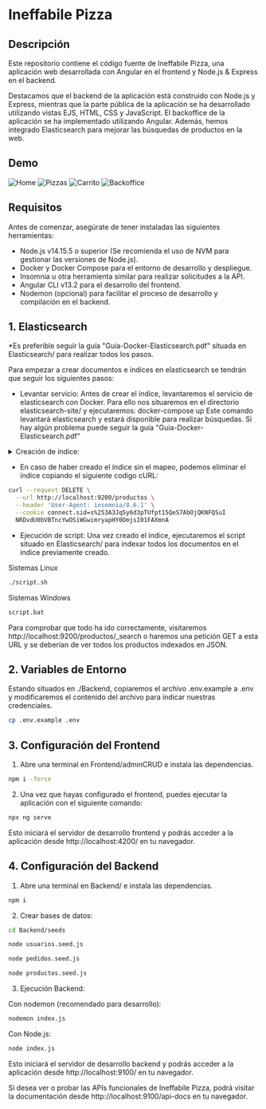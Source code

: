 # Ineffabile Pizza

## Descripción
Este repositorio contiene el código fuente de Ineffabile Pizza, una aplicación web desarrollada con Angular en el frontend y Node.js & Express en el backend.

Destacamos que el backend de la aplicación está construido con Node.js y Express, mientras que la parte pública de la aplicación se ha desarrollado utilizando vistas EJS, HTML, CSS y JavaScript. El backoffice de la aplicación se ha implementado utilizando Angular. Además, hemos integrado Elasticsearch para mejorar las búsquedas de productos en la web.

## Demo
![Home](https://i.imgur.com/rV2JYTc.png)
![Pizzas](https://i.imgur.com/7ymOPwX.png)
![Carrito](https://i.imgur.com/RuGXDG7.png)
![Backoffice](https://i.imgur.com/XiayJ8t.png)

## Requisitos
Antes de comenzar, asegúrate de tener instaladas las siguientes herramientas:

- Node.js v14.15.5 o superior (Se recomienda el uso de NVM para gestionar las versiones de Node.js).
- Docker y Docker Compose para el entorno de desarrollo y despliegue.
- Insomnia u otra herramienta similar para realizar solicitudes a la API.
- Angular CLI v13.2 para el desarrollo del frontend.
- Nodemon (opcional) para facilitar el proceso de desarrollo y compilación en el backend.

## 1. Elasticsearch
*Es preferible seguir la guía "Guia-Docker-Elasticsearch.pdf" situada en Elasticsearch/ para realizar todos los pasos.

Para empezar a crear documentos e índices en elasticsearch se tendrán que seguir los siguientes pasos:

- Levantar servicio: 
Antes de crear el índice, levantaremos el servicio de elasticsearch con Docker. Para ello nos situaremos en el directorio elasticsearch-site/ y ejecutaremos: docker-compose up
Este comando levantará elasticsearch y estará disponible para realizar búsquedas. Si hay algún problema puede seguir la guía "Guia-Docker-Elasticsearch.pdf"

<details>
- <summary> Creación de índice: </summary>

Para crear el índice, abriremos nuestra aplicacion para solicitudes API y se copiará todo el contenido de mapping.txt en el JSON del body de la petición y como URL se indicará "http://localhost:9200/productos" en método PUT. Insomnia permite copiar cURLs para agilizar el proceso. También puede copiar directamente el código cURL aqui abajo:
```bash
curl --request PUT \
  --url http://localhost:9200/productos \
  --header 'Content-Type: application/json' \
  --header 'User-Agent: insomnia/8.6.1' \
  --cookie connect.sid=s%253A6wacH8qx2gVMWcfWV2n8hsUlYPZYDFX6.sqi9fTjQcHWR%252Ff3G7QTfX2PvCjVRtgpvotGLSfC7E%252Bk \
  --data '{
  "settings": {
    "analysis": {
      "analyzer": {
        "custom_lowercase_analyzer": {
          "tokenizer": "standard",
          "filter": ["lowercase", "asciifolding"]
        }
      }
    }
  },
  "mappings": {
    "properties": {
      "nombre": {
        "type": "text",
        "analyzer": "custom_lowercase_analyzer"
      },
      "categoria_nombre": {
        "type": "text",
        "analyzer": "custom_lowercase_analyzer"
      },
      "descripcion": {
        "type": "text",
        "index": false
      },
      "precio_pvp": {
        "type": "float",
        "index": false 
      },
      "imagen1": {
        "type": "keyword",
        "index": false
      },
      "imagen2": {
        "type": "keyword",
        "index": false
      },
      "imagen3": {
        "type": "keyword",
        "index": false
      }
    }
  }
}
'
```
</details>

- En caso de haber creado el índice sin el mapeo, podemos eliminar el índice copiando el siguiente codigo cURL:
```bash
curl --request DELETE \
  --url http://localhost:9200/productos \
  --header 'User-Agent: insomnia/8.6.1' \
  --cookie connect.sid=s%253A3Jq5y6d3pTUfpt15QeS7AbOjQKNFQSuI
  NRDvdU0bVBTncYwOSiWGwimryapHY0OmjsI01FAXmnA
```

- Ejecución de script: 
Una vez creado el índice, ejecutaremos el script situado en Elasticsearch/ para indexar todos los documentos en el índice previamente creado.

Sistemas Linux
```bash
./script.sh
```

Sistemas Windows
```bash
script.bat
```

Para comprobar que todo ha ido correctamente, visitaremos http://localhost:9200/productos/_search o haremos una petición GET a esta URL y se deberían de ver todos los productos indexados en JSON.


## 2. Variables de Entorno
Estando situados en ./Backend, copiaremos el archivo .env.example a .env y modificaremos el contenido del archivo para indicar nuestras credenciales.
```bash
cp .env.example .env
```


## 3. Configuración del Frontend

1. Abre una terminal en Frontend/adminCRUD e instala las dependencias.
```bash
npm i -force
```

2. Una vez que hayas configurado el frontend, puedes ejecutar la aplicación con el siguiente comando:
```bash
npx ng serve
```

Esto iniciará el servidor de desarrollo frontend y podrás acceder a la aplicación desde http://localhost:4200/ en tu navegador.


## 4. Configuración del Backend
1. Abre una terminal en Backend/ e instala las dependencias.
```bash
npm i
```

2. Crear bases de datos:

```bash
cd Backend/seeds
```
```bash
node usuarios.seed.js
```
```bash
node pedidos.seed.js
```
```bash
node productos.seed.js
```

3. Ejecución Backend:

Con nodemon (recomendado para desarrollo):
```bash
nodemon index.js
```
Con Node.js:

```bash
node index.js
```

Esto iniciará el servidor de desarrollo backend y podrás acceder a la aplicación desde http://localhost:9100/ en tu navegador.

Si desea ver o probar las APIs funcionales de Ineffabile Pizza, podrá visitar la documentación desde http://localhost:9100/api-docs en tu navegador.